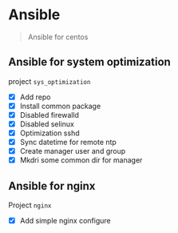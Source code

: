 # Ansible
> Ansible for centos

## Ansible for system optimization
project `sys_optimization`
- [x]  Add repo
- [x]  Install common package
- [x]  Disabled firewalld
- [x]  Disabled selinux
- [x]  Optimization sshd
- [x]  Sync datetime for remote ntp
- [x]  Create manager user and group
- [x]  Mkdri some common dir for manager

## Ansible for nginx
Project `nginx`
- [x]  Add simple nginx configure

